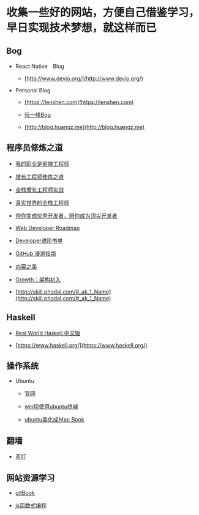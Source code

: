 # 收集一些好的网站，方便自己借鉴学习，早日实现技术梦想，就这样而已

## Bog

- React Native　Blog

    - [http://www.devio.org/](http://www.devio.org/)

- Personal Blog

    - [https://lenshen.com](https://lenshen.com)

    - [阮一峰Bog](http://www.ruanyifeng.com/blog/)
    - [http://blog.huangz.me](http://blog.huangz.me)

## 程序员修炼之道

- [我的职业是前端工程师](http://ued.party/)

- [增长工程师修炼之道](https://phodal.github.io/evolution/)

- [全栈增长工程师实战](http://growth-in-action.phodal.com/)

- [真实世界的全栈工程师](https://phodal.github.io/growth-in-30-minutes/)

- [带你变成优秀开发者，陪你成为顶尖开发者](http://growth.ren)

- [Web Developer Roadmap](http://developer.phodal.com/)

- [Developer进阶书单](https://phodal.github.io/booktree/)

- [GitHub 漫游指南](http://github.phodal.com/)

- [内容之美](https://phodal.github.io/beautiful-content/)

- [Growth：架构初入](http://architecture.phodal.com)

- [http://skill.phodal.com/#_ak_1_Name](http://skill.phodal.com/#_ak_1_Name)

## Haskell

- [Real World Haskell 中文版](http://cnhaskell.com)

- [https://www.haskell.org/](https://www.haskell.org/)

## 操作系统

- Ubuntu

    - [官网](https://www.ubuntu.com/)

    - [win10使用ubuntu终端](https://tutorials.ubuntu.com/tutorial/tutorial-ubuntu-on-windows?backURL=%2F#1)

    - [ubuntu美化成Ｍac Book](http://www.linuxidc.com/Linux/2016-06/131947.htm)
## 翻墙

- [蓝灯](https://www.19216811.la/dnwl/2393.html)

## 网站资源学习

- [gitBook](https://www.gitbook.com/)

- [js函数式编程](https://llh911001.gitbooks.io/mostly-adequate-guide-chinese/content/)
